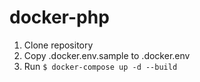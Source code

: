 # docker-php

1. Clone repository
1. Copy .docker.env.sample to .docker.env
1. Run `$ docker-compose up -d --build`
